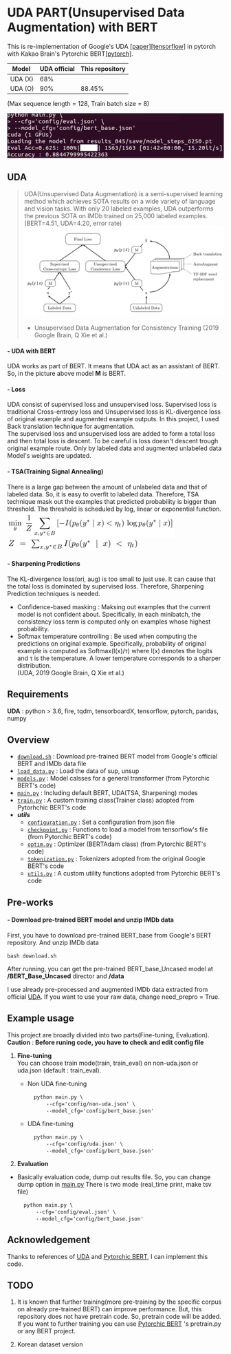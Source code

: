 # UDA PART(Unsupervised Data Augmentation) with BERT
This is re-implementation of Google's UDA [[paper]](https://arxiv.org/abs/1904.12848)[[tensorflow]](https://github.com/google-research/uda) in pytorch with Kakao Brain's Pytorchic BERT[[pytorch]](https://github.com/dhlee347/pytorchic-bert).

Model  | UDA official | This repository
-- | -- | --
UDA (X) | 68% |  
UDA (O) | 90% | 88.45%

(Max sequence length = 128, Train batch size = 8)

![](README_data/2019-08-30-22-18-28.png)


## UDA
> UDA(Unsupervised Data Augmentation) is a semi-supervised learning method which achieves SOTA results on a wide variety of language and vision tasks. With only 20 labeled examples, UDA outperforms the previous SOTA on IMDb trained on 25,000 labeled examples. (BERT=4.51, UDA=4.20, error rate)
![](README_data/2019-08-21-18-01-07.png)
> * Unsupervised Data Augmentation for Consistency Training (2019 Google Brain, Q Xie et al.)

#### - UDA with BERT
UDA works as part of BERT. It means that UDA act as an assistant of BERT. So, in the picture above model **M** is BERT.

#### - Loss
UDA consist of supervised loss and unsupervised loss. Supervised loss is traditional Cross-entropy loss and Unsupervised loss is KL-divergence loss of original example and augmented example outputs. In this project, I used Back translation technique for augmentation.<br />
The supervised loss and unsupervised loss are added to form a total loss and then total loss is descent. To be careful is loss doesn't descent trough original example route. Only by labeled data and augmented unlabeled data Model's weights are updated.

#### - TSA(Training Signal Annealing)
There is a large gap between the amount of unlabeled data and that of labeled data. So, it is easy to overfit to labeled data. Therefore, TSA technique mask out the examples that predicted probability is bigger than threshold. The threshold is scheduled by log, linear or exponential function.<br />
  ![](README_data/2019-08-22-14-16-49.png) <br />
  ![](README_data/2019-08-22-14-16-59.png) <br />

#### - Sharpening Predictions
The KL-divergence loss(ori, aug) is too small to just use. It can cause that the total loss is dominated by supervised loss. Therefore, Sharpening Prediction techniques is needed.

- Confidence-based masking : Maksing out examples that the current model is not confident about. Specifically, in each minibatch, the consistency loss term is computed only on examples whose highest probability.
- Softmax temperature controlling : Be used when computing the predictions on original example. Specifically, probability of original example is computed as Softmax(l(x)/τ) where l(x) denotes the logits and τ is the temperature. A lower temperature corresponds to a sharper distribution.<br /> (UDA, 2019 Google Brain, Q Xie et al.)

## Requirements
**UDA** : python > 3.6, fire, tqdm, tensorboardX, tensorflow, pytorch, pandas, numpy

## Overview

- [`download.sh`](./download.sh) : Download pre-trained BERT model from Google's official BERT and IMDb data file
- [`load_data.py`](./load_data.py) : Load the data of sup, unsup
- [`models.py`](./models.py) : Model calsses for a general transformer (from Pytorchic BERT's code)
- [`main.py`](./main.py) : Including default BERT, UDA(TSA, Sharpening) modes
- [`train.py`](./train.py) : A custom training class(Trainer class) adopted from Pytorhchic BERT's code
- ***utils***
  - [`configuration.py`](./utils/configuration.py) : Set a configuration from json file
  - [`checkpoint.py`](./utils/checkpoint.py) : Functions to load a model from tensorflow's file (from Pytorchic BERT's code)
  - [`optim.py`](./utils.optim.py) : Optimizer (BERTAdam class) (from Pytorchic BERT's code)
  - [`tokenization.py`](./utils/tokenization.py) : Tokenizers adopted from the original Google BERT's code
  - [`utils.py`](./utils/utils.py) : A custom utility functions adopted from Pytorchic BERT's code

## Pre-works

#### - Download pre-trained BERT model and unzip IMDb data
First, you have to download pre-trained BERT_base from Google's BERT repository. And unzip IMDb data

    bash download.sh
After running, you can get the pre-trained BERT_base_Uncased model at **/BERT_Base_Uncased** director and **/data**

I use already pre-processed and augmented IMDb data extracted from official [UDA](https://github.com/google-research/uda). If you want to use your raw data, change need_prepro = True.

## Example usage
This project are broadly divided into two parts(Fine-tuning, Evaluation).<br/>
**Caution** : **Before runing code, you have to check and edit config file**

1. **Fine-tuning**
<br />You can choose train mode(train, train_eval) on non-uda.json or uda.json (default : train_eval).
    - Non UDA fine-tuning

            python main.py \
                --cfg='config/non-uda.json' \
                --model_cfg='config/bert_base.json'

    - UDA fine-tuning

            python main.py \
                --cfg='config/uda.json' \
                --model_cfg='config/bert_base.json'

2. **Evaluation**
- Basically evaluation code, dump out results file. So, you can change dump option in [main.py](./main.py) There is two mode (real_time print, make tsv file)

        python main.py \
            --cfg='config/eval.json' \
            --model_cfg='config/bert_base.json'


## Acknowledgement
Thanks to references of [UDA](https://github.com/google-research/uda) and [Pytorchic BERT](https://github.com/dhlee347/pytorchic-bert), I can implement this code.

## TODO
1. It is known that further training(more pre-training by the specific corpus on already pre-trained BERT) can improve performance. But, this repository does not have pretrain code. So, pretrain code will be added. If you want to further training you can use [Pytorchic BERT](https://github.com/dhlee347/pytorchic-bert) 's pretrain.py or any BERT project.

2. Korean dataset version